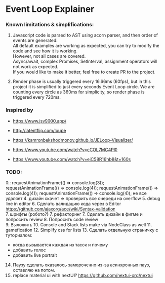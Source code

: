 # Event Loop Explainer


### Known limitations & simplifications:
1. Javascript code is parsed to AST using acorn parser, and then order of events are generated.  
All default examples are working as expected, you can try to modify the code and see how it is working.  
However, not all cases are covered.  
Async/await, complex Promises, SetInterval, assignment operators will not work as expected.  
If you would like to make it better, feel free to create PR to the project.

2. Render phase is usually triggered every 16.66ms (60fps), but in this project it is simplified to just every seconds Event Loop circle.
We are counting every circle as 360ms for simplicity, so render phase is triggered every 720ms.

### Inspired by
- https://www.jsv9000.app/
- http://latentflip.com/loupe
- https://kamronbekshodmonov.github.io/JELoop-Visualizer/

- https://www.youtube.com/watch?v=cCOL7MC4Pl0
- https://www.youtube.com/watch?v=eiC58R16hb8&t=160s


### TODO:
0.:
requestAnimationFrame(() => console.log(3));  
requestAnimationFrame(() => console.log(4));
requestAnimationFrame(() => console.log(4));
requestAnimationFrame(() => console.log(4));
не все удаляет
4. дизайн скачет => проверить все очереди на overflow
5. debug line in editor
6. Сделать валидацию кода через в Editor https://github.com/ajaxorg/ace/wiki/Syntax-validation  
7. шрифты (робото?)
7. рефакторинг
7. Сделать дизайн в фигме и попросить review
8. Попросить code review  
9. Выложить 
10. Console and Stack lists make via NodeClass as well
11. gamefication
12. Simplify css for lists 
13. Сделать отдельную страничку с туториалом:  
   - когда вызывается каждая из тасок и почему
   - добавить голос
   - добавить live portrait
14. Паузу сделать оказалось замороченно из-за асинхронных пауз, оставляю на потом.
15. replace material ui  with nextUI? https://github.com/nextui-org/nextui